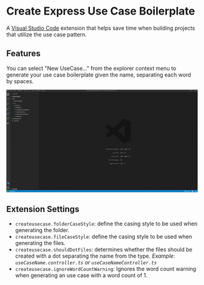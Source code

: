 # Create Express Use Case Boilerplate

A [Visual Studio Code](https://vscode.dev/) extension that helps save time when building projects that utilize the use case pattern.


## Features

You can select "New UseCase..." from the explorer context menu to generate your use case boilerplate given the name, separating each word by spaces.

<p align="center">
  <img src="./images/demo.gif">
</p>

## Extension Settings

* `createusecase.folderCaseStyle`: define the casing style to be used when generating the folder.
* `createusecase.fileCaseStyle`: define the casing style to be used when generating the files.
* `createusecase.shouldDotFiles`: determines whether the files should be created with a dot separating the name from the type. *Example: `useCaseName.controller.ts` or `useCaseNameController.ts`*
* `createusecase.ignoreWordCountWarning`: Ignores the word count warning when generating an use case with a word count of 1.

